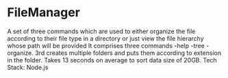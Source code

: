 # FileManager
A set of three commands which are used to either organize the file according to their file type in a directory or just view the file hierarchy whose path will be provided
It comprises three commands -help -tree -organize.
3rd creates multiple folders and puts them according to extension in the folder.
Takes 13 seconds on average to sort data size of 20GB.
Tech Stack: Node.js
